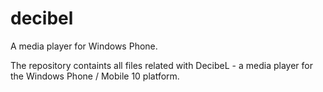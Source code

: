 # decibel
A media player for Windows Phone.

The repository containts all files related with DecibeL - a media player for the Windows Phone / Mobile 10 platform.
